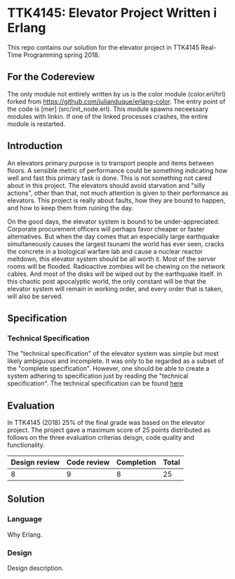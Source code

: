 # TTK4145: Elevator Project Written i Erlang
This repo contains our solution for the elevator project in TTK4145 Real-Time Programming spring 2018.

## For the Codereview
The only module not entirely written by us is the color module (color.erl/hrl) forked from https://github.com/julianduque/erlang-color. The entry point of the code is [mer] (src/init_node.erl). This module spawns neceessary modules with linkin. If one of the linked processes crashes, the entire module is restarted.


## Introduction
An elevators primary purpose is to transport people and items between floors. A sensible metric of performance could be something indicating how well and fast this primary task is done. This is not something not cared about in this project. The elevators should avoid starvation and "silly actions", other than that, not much attention is given to their performance as elevators. This project is really about faults, how they are bound to happen, and how to keep them from ruining the day. 

On the good days, the elevator system is bound to be under-appreciated. Corporate procurement officers will perhaps favor cheaper or faster alternatives. But when the day comes that an especially large earthquake simultaneously causes the largest tsunami the world has ever seen, cracks the concrete in a biological warfare lab and cause a nuclear reactor meltdown, this elevator system should be all worth it. Most of the server rooms will be flooded. Radioactive zombies will be chewing on the network cables. And most of the disks will be wiped out by the earthquake itself. In this chaotic post apocalyptic world, the only constant will be that the elevator system will remain in working order, and every order that is taken, will also be served.

## Specification
### Technical Specification
The "technical specification" of the elevator system was simple but most likely ambiguous and incomplete. It was only to be regarded as a subset of the "complete specification". However, one should be able to create a system adhering to specification just by reading the "technical specification". The technical specification can be found [here](SPECIFICATION.md)

## Evaluation
In TTK4145 (2018) 25% of the final grade was based on the elevator project. The project gave a maximum score of 25 points distributed as follows on the three evaluation criterias deisgn, code quality and functionality.

| Design review | Code review | Completion | Total |
| ------------- | ----------- | ---------- | ----- |
| 8             | 9           | 8          | 25    |

## Solution
### Language
Why Erlang.

### Design
Design description.
